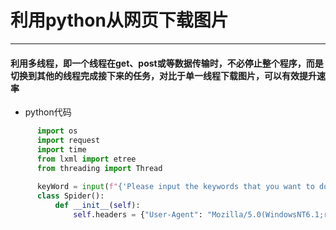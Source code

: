 # 利用python从网页下载图片
___

#### 利用多线程，即一个线程在get、post或等数据传输时，不必停止整个程序，而是切换到其他的线程完成接下来的任务，对比于单一线程下载图片，可以有效提升速率

  * python代码
  
  ```python
        import os
        import request
        import time
        from lxml import etree
        from threading import Thread
        
        keyWord = input(f"{'Please input the keywords that you want to download :'}")
        class Spider():
            def __init__(self):
                self.headers = {"User-Agent": "Mozilla/5.0(WindowsNT6.1;rv:2.0.1)Gecko/20100101Firefox/4.0.1",}   #header请求头可以查询
 
            
